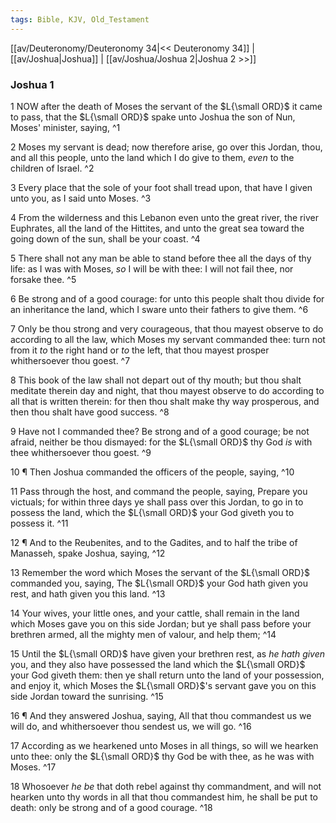```yaml
---
tags: Bible, KJV, Old_Testament
---
```


[[av/Deuteronomy/Deuteronomy 34|<< Deuteronomy 34]] | [[av/Joshua|Joshua]] | [[av/Joshua/Joshua 2|Joshua 2 >>]]

### Joshua 1

1 NOW after the death of Moses the servant of the $L{\small ORD}$ it came to pass, that the $L{\small ORD}$ spake unto Joshua the son of Nun, Moses' minister, saying, ^1

2 Moses my servant is dead; now therefore arise, go over this Jordan, thou, and all this people, unto the land which I do give to them, _even_ to the children of Israel. ^2

3 Every place that the sole of your foot shall tread upon, that have I given unto you, as I said unto Moses. ^3

4 From the wilderness and this Lebanon even unto the great river, the river Euphrates, all the land of the Hittites, and unto the great sea toward the going down of the sun, shall be your coast. ^4

5 There shall not any man be able to stand before thee all the days of thy life: as I was with Moses, _so_ I will be with thee: I will not fail thee, nor forsake thee. ^5

6 Be strong and of a good courage: for unto this people shalt thou divide for an inheritance the land, which I sware unto their fathers to give them. ^6

7 Only be thou strong and very courageous, that thou mayest observe to do according to all the law, which Moses my servant commanded thee: turn not from it _to_ the right hand or _to_ the left, that thou mayest prosper whithersoever thou goest. ^7

8 This book of the law shall not depart out of thy mouth; but thou shalt meditate therein day and night, that thou mayest observe to do according to all that is written therein: for then thou shalt make thy way prosperous, and then thou shalt have good success. ^8

9 Have not I commanded thee? Be strong and of a good courage; be not afraid, neither be thou dismayed: for the $L{\small ORD}$ thy God _is_ with thee whithersoever thou goest. ^9

10 ¶ Then Joshua commanded the officers of the people, saying, ^10

11 Pass through the host, and command the people, saying, Prepare you victuals; for within three days ye shall pass over this Jordan, to go in to possess the land, which the $L{\small ORD}$ your God giveth you to possess it. ^11

12 ¶ And to the Reubenites, and to the Gadites, and to half the tribe of Manasseh, spake Joshua, saying, ^12

13 Remember the word which Moses the servant of the $L{\small ORD}$ commanded you, saying, The $L{\small ORD}$ your God hath given you rest, and hath given you this land. ^13

14 Your wives, your little ones, and your cattle, shall remain in the land which Moses gave you on this side Jordan; but ye shall pass before your brethren armed, all the mighty men of valour, and help them; ^14

15 Until the $L{\small ORD}$ have given your brethren rest, as _he_ _hath_ _given_ you, and they also have possessed the land which the $L{\small ORD}$ your God giveth them: then ye shall return unto the land of your possession, and enjoy it, which Moses the $L{\small ORD}$'s servant gave you on this side Jordan toward the sunrising. ^15

16 ¶ And they answered Joshua, saying, All that thou commandest us we will do, and whithersoever thou sendest us, we will go. ^16

17 According as we hearkened unto Moses in all things, so will we hearken unto thee: only the $L{\small ORD}$ thy God be with thee, as he was with Moses. ^17

18 Whosoever _he_ _be_ that doth rebel against thy commandment, and will not hearken unto thy words in all that thou commandest him, he shall be put to death: only be strong and of a good courage. ^18
